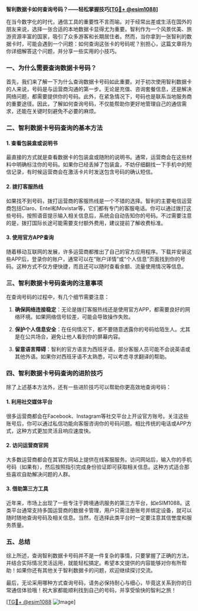 **智利数据卡如何查询号码？——轻松掌握技巧[[TG💪+ @esim1088](https://t.me/s/esim1088)]**

在当今数字化的时代，通信工具的重要性不言而喻。对于经常出差或生活在国外的朋友来说，选择一张合适的本地数据卡显得尤为重要。智利作为一个风景优美、旅游资源丰富的国家，吸引了众多游客和长期居住者。然而，当你拿到一张智利的数据卡时，可能会遇到一个问题：如何查询这张卡的号码呢？别担心，这篇文章将为你详细解答这个问题，并分享一些实用的小技巧。

### 一、为什么需要查询数据卡号码？

首先，我们来了解一下为什么查询数据卡号码如此重要。对于初次使用智利数据卡的人来说，号码是与运营商沟通的第一步。无论是充值、咨询套餐信息，还是解决网络问题，都需要提供你的号码。此外，在紧急情况下，号码也是联系当地服务商的重要途径。因此，了解如何查询号码，不仅能帮助你更好地管理自己的通信需求，还能在关键时刻避免不必要的麻烦。

### 二、智利数据卡号码查询的基本方法

#### 1. 查看包装盒或说明书

最直接的方式就是查看数据卡的包装盒或随附的说明书。通常，运营商会在这些材料中明确标注你的号码。如果你已经丢掉了包装盒，不妨仔细翻找一下手机中的短信记录，有时候运营商会在激活卡片时发送包含号码的确认短信。

#### 2. 拨打客服热线

如果找不到号码，拨打运营商的客服热线是一个不错的选择。智利的主要电信运营商包括Claro、Entel和Movistar等，它们都有专门的客服电话。你可以通过拨打这些号码，按照语音提示输入相关信息后，系统会自动告知你的号码。不过需要注意的是，拨打国际长途可能需要支付额外费用，建议提前了解收费标准。

#### 3. 使用官方APP查询

随着移动互联网的发展，许多运营商都推出了自己的官方应用程序。下载并安装这些APP后，登录你的账户，通常可以在“账户详情”或“个人信息”页面找到你的号码。这种方式不仅方便快捷，而且还可以随时查看余额、流量使用情况等信息。

### 三、智利数据卡号码查询的注意事项

在查询号码的过程中，有几个细节需要注意：

1. **确保网络连接稳定**：无论是拨打客服热线还是使用官方APP，都需要良好的网络环境。如果网络信号较差，可能会导致操作失败。
   
2. **保护个人信息安全**：在任何情况下，都不要随意透露你的号码给陌生人。尤其是在公共场合，避免让他人看到你的屏幕内容。

3. **留意语言障碍**：智利的官方语言为西班牙语，部分客服人员可能不会说英语或其他外语。如果你对西班牙语不太熟悉，可以考虑寻求翻译的帮助。

### 四、智利数据卡号码查询的进阶技巧

除了上述基本方法外，还有一些进阶技巧可以帮助你更高效地查询号码：

#### 1. 利用社交媒体平台

很多运营商都会在Facebook、Instagram等社交平台上开设官方账号。关注这些账号后，你可以通过私信功能向客服咨询你的号码问题。相比传统的电话或APP方式，这种方式更加灵活且响应速度快。

#### 2. 访问运营商官网

大多数运营商都会在其官方网站上提供在线客服服务。访问网站后，输入你的手机号码（如果有），然后按照指引完成身份验证即可获取相关信息。这种方式适合那些喜欢自助解决问题的人群。

#### 3. 借助第三方工具

近年来，市场上出现了一些专注于跨境通讯服务的第三方平台，如eSIM1088。这类平台通常支持多国运营商的数据卡管理，用户只需注册账号并绑定设备，就可以随时随地查询号码及相关信息。当然，在选择此类平台时一定要注意其信誉度和服务质量。

### 五、总结

综上所述，查询智利数据卡号码并不是一件复杂的事情，只要掌握了正确的方法，并结合实际情况灵活运用，就能轻松搞定。希望本文提供的内容能够对你有所帮助！如果你还有其他关于智利数据卡的问题，欢迎继续探讨交流。

最后，无论采用哪种方式查询号码，请务必保持耐心与细心，毕竟这关系到你的日常通信体验哦！祝大家都能顺利找到自己的号码，并享受愉快的智利之旅！

[[TG💪+ @esim1088](https://t.me/s/esim1088) ![Image](https://i.postimg.cc/4NQfJmqS/Snipaste-2025-05-13-00-14-12.png)]